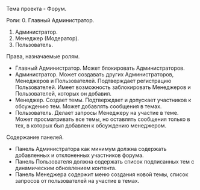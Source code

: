 Тема проекта - Форум.

Роли:
0. Главный Администратор.
1. Администратор.
2. Менеджер (Модератор).
3. Пользователь.

Права, назначаемые ролям.
- Главный Администратор.
Может блокировать Администраторов.
- Администратор.
 Может создавать других Администраторов, Менеджеров и Пользователей. Подтверждает регистрацию Пользователей. Имеет возможность заблокировать Менеджеров и Пользователей, которых он добавил.
- Менеджер. 
Создает темы. Подтверждает и допускает участников к обсуждению тем. Может добавлять сообщения в темах.
- Пользователь. Делает запросы Менеджеру на участие в теме. Может просматривать все темы, но оставлять сообщения только в тех, в которых был добавлен к обсуждению менеджером.

Содержание панелей.
- Панель Администратора как минимум должна содержать добавленных и отклоненных участников форума.
- Панель Пользователя должна содержать список подписанных тем с динамическим обновлением контента.
- Панель Менеджера содержит меню создания новой темы, список запросов от пользователей на участие в темах.